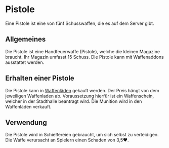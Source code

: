 # Pistole
Eine Pistole ist eine von fünf Schusswaffen, die es auf dem Server gibt.

## Allgemeines
Die Pistole ist eine Handfeuerwaffe (Pistole), welche die kleinen Magazine braucht. Ihr Magazin umfasst 15 Schuss. Die Pistole kann mit Waffenaddons ausstattet werden.

## Erhalten einer Pistole
Die Pistole kann in [Waffenläden](../../biz/waffenladen.md) gekauft werden. Der Preis hängt von dem jeweiligen Waffenladen ab. Voraussetzung hierfür ist ein Waffenschein, welcher in der Stadthalle beantragt wird. Die Munition wird in den Waffenläden verkauft.

## Verwendung
Die Pistole wird in Schießereien gebraucht, um sich selbst zu verteidigen. Die Waffe verursacht an Spielern einen Schaden von 3,5❤️.
